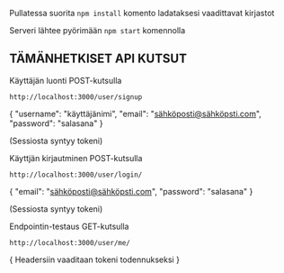 Pullatessa suorita ```npm install``` komento ladataksesi vaadittavat kirjastot

Serveri lähtee pyörimään ```npm start``` komennolla

## TÄMÄNHETKISET API KUTSUT

Käyttäjän luonti POST-kutsulla

```http://localhost:3000/user/signup```

{
	"username": "käyttäjänimi",
	"email": "sähköposti@sähköpsti.com",
	"password": "salasana"
}

(Sessiosta syntyy tokeni)

Käyttjän kirjautminen POST-kutsulla

```http://localhost:3000/user/login/```

{
	"email": "sähköposti@sähköpsti.com",
	"password": "salasana"
}

(Sessiosta syntyy tokeni)

Endpointin-testaus GET-kutsulla

```http://localhost:3000/user/me/```

{ Headersiin vaaditaan tokeni todennukseksi }

